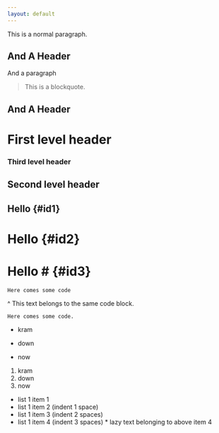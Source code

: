 ```yaml
--- 
layout: default 
---
```


This is a normal
paragraph.

And A Header
------------
And a paragraph

> This is a blockquote.

And A Header
------------

# First level header

### Third level header    ###

## Second level header ######

Hello        {#id1}
-----

# Hello      {#id2}

# Hello #    {#id3}

    Here comes some code
^
    This text belongs to the same code block.

~~~~~~~~
Here comes some code.
~~~~~~~~

* kram
+ down
- now

1. kram
2. down
3. now

* list 1 item 1
 * list 1 item 2 (indent 1 space)
  * list 1 item 3 (indent 2 spaces)
   * list 1 item 4  (indent 3 spaces)
    * lazy text belonging to above item 4